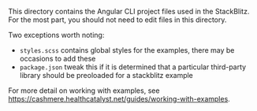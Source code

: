 This directory contains the Angular CLI project files used in the StackBlitz. For the most part, you should not need to edit files in this directory.

Two exceptions worth noting:
- `styles.scss` contains global styles for the examples, there may be occasions to add these
- `package.json` tweak this if it is determined that a particular third-party library should be preoloaded for a stackblitz example

For more detail on working with examples, see https://cashmere.healthcatalyst.net/guides/working-with-examples.
